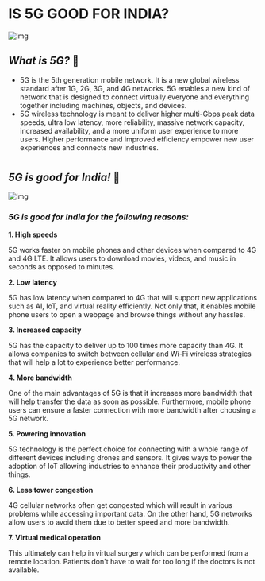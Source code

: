 # **IS 5G GOOD FOR INDIA?**
![img](https://www.qualcomm.com/content/dam/qcomm-martech/dm-assets/images/components/two-column-hdi/side/what-is-5g-side-image.png?$QC_Responsive$&fmt=png-alpha)

## *What is 5G?* 🧐
* 5G is the 5th generation mobile network. It is a new global wireless standard after 1G, 2G, 3G, and 4G networks. 5G enables a new kind of network that is designed to connect virtually everyone and everything together including machines, objects, and devices.
* 5G wireless technology is meant to deliver higher multi-Gbps peak data speeds, ultra low latency, more reliability, massive network capacity, increased availability, and a more uniform user experience to more users. Higher performance and improved efficiency empower new user experiences and connects new industries.

#

## *5G is good for India!* 🙂
![img](https://australianseller.com.au/wp-content/uploads/2017/12/Advantages.jpg)
### *5G is good for India for the following reasons:*

**1. High speeds**

5G works faster on mobile phones and other devices when compared to 4G and 4G LTE. It allows users to download movies, videos, and music in seconds as opposed to minutes. 

**2. Low latency**

5G has low latency when compared to 4G that will support new applications such as AI, IoT, and virtual reality efficiently. Not only that, it enables mobile phone users to open a webpage and browse things without any hassles.

**3. Increased capacity**

5G has the capacity to deliver up to 100 times more capacity than 4G. It allows companies to switch between cellular and Wi-Fi wireless strategies that will help a lot to experience better performance.

**4. More bandwidth**

One of the main advantages of 5G is that it increases more bandwidth that will help transfer the data as soon as possible. Furthermore, mobile phone users can ensure a faster connection with more bandwidth after choosing a 5G network. 

**5. Powering innovation**

5G technology is the perfect choice for connecting with a whole range of different devices including drones and sensors. It gives ways to power the adoption of IoT allowing industries to enhance their productivity and other things. 

**6. Less tower congestion**

4G cellular networks often get congested which will result in various problems while accessing important data. On the other hand, 5G networks allow users to avoid them due to better speed and more bandwidth.

**7. Virtual medical operation**

This ultimately can help in virtual surgery which can be performed from a remote location. Patients don't have to wait for too long if the doctors is not available.